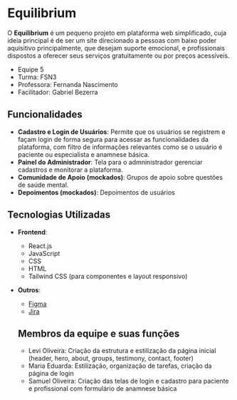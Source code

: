 # Equilibrium

O **Equilibrium** é um pequeno projeto em plataforma web simplificado, cuja ideia principal é de ser um site direcionado a pessoas com baixo poder aquisitivo principalmente, que desejam suporte emocional, e profissionais dispostos a oferecer seus serviços gratuitamente ou por preços acessíveis.

- Equipe 5
- Turma: FSN3
- Professora: Fernanda Nascimento
- Facilitador: Gabriel Bezerra

## Funcionalidades

- **Cadastro e Login de Usuários**: Permite que os usuários se registrem e façam login de forma segura para acessar as funcionalidades da plataforma, com filtro de informações relevantes como se o usuário é paciente ou especialista e anamnese básica.
- **Painel do Administrador**: Tela para o admninistrador gerenciar cadastros e monitorar a plataforma.
- **Comunidade de Apoio (mockados)**: Grupos de apoio sobre questões de saúde mental.
- **Depoimentos (mockados)**: Depoimentos de usuários

## Tecnologias Utilizadas

- **Frontend**:
  - React.js
  - JavaScript
  - CSS
  - HTML
  - Tailwind CSS (para componentes e layout responsivo)
 
- **Outros**:
  - [Figma](https://www.figma.com/design/Nr7SH5NrDgva6oU809yhDp/projeto?node-id=1903-162&p=f&t=5TA2RxARESAoZoPn-0 "Figma")
  - [Jira](https://projetocapacita.atlassian.net/jira/software/projects/MFLP/boards/1?atlOrigin=eyJpIjoiOGJiNGZhNmNlNDFiNDBiZTkxNTZmOGE5NzJlNWIwMzIiLCJwIjoiaiJ9 "Jira")
 
  ## Membros da equipe e suas funções
  - Levi Oliveira: Criação da estrutura e estilização da página inicial (header, hero, about, groups, testimony, contact, footer)
  - Maria Eduarda: Estilização, organização de tarefas, criação da página de login
  - Samuel Oliveira: Criação das telas de login e cadastro para paciente e profissional com formulário de anamnese básica
